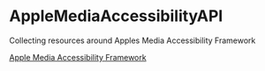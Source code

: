 # AppleMediaAccessibilityAPI
Collecting resources around Apples Media Accessibility Framework

[Apple Media Accessibility Framework](https://developer.apple.com/documentation/mediaaccessibility/)

